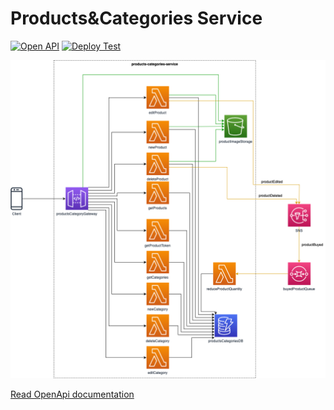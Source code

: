 # Products&Categories Service

[![Open API](https://github.com/NotOnlyStudents/products-categories-service/actions/workflows/open-api.yml/badge.svg?branch=develop)](https://github.com/NotOnlyStudents/service-template/actions/workflows/open-api.yml)
[![Deploy Test](https://github.com/NotOnlyStudents/products-categories-service/actions/workflows/deploy-testing.yml/badge.svg?branch=develop)](https://github.com/NotOnlyStudents/service-template/actions/workflows/deploy-testing.yml)

![Service architecture](./docs/images/architecture.png)

[Read OpenApi documentation](./docs/openApi.md)
